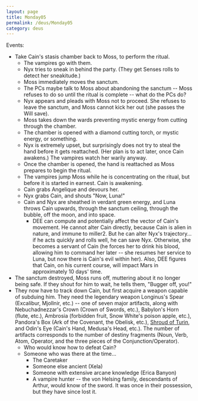 ```yaml
---
layout: page
title: Monday05
permalink: /deus/Monday05
category: deus
---
```

Events:
* Take Cain's stasis chamber back to Moss, to perform the ritual.
    * The vampires go with them.
    * Nyx tries to sneak in behind the party. (They get Senses rolls to detect her sneakitude.)
    * Moss immediately moves the sanctum.
    * The PCs maybe talk to Moss about abandoning the sanctum -- Moss refuses to do so until the ritual is complete -- what do the PCs do?
    * Nyx appears and pleads with Moss not to proceed. She refuses to leave the sanctum, and Moss cannot kick her out (she passes the Will save).
    * Moss takes down the wards preventing mystic energy from cutting through the chamber.
    * The chamber is opened with a diamond cutting torch, or mystic energy, or something.
    * Nyx is extremely upset, but surprisingly does not try to steal the hand before it gets reattached. (Her plan is to act later, once Cain awakens.) The vampires watch her warily anyway.
    * Once the chamber is opened, the hand is reattached as Moss prepares to begin the ritual.
    * The vampires jump Moss while he is concentrating on the ritual, but before it is started in earnest. Cain is awakening.
    * Cain grabs Angelique and devours her.
    * Nyx grabs Cain, and shouts &quot;Now, Luna!&quot;
    * Cain and Nyx are sheathed in verdant green energy, and Luna throws Cain upwards, through the sanctum ceiling, through the bubble, off the moon, and into space.
        * DEE can compute and potentially affect the vector of Cain's movement. He cannot alter Cain directly, because Cain is alien in nature, and immune to miller2. But he can alter Nyx's trajectory... if he acts quickly and rolls well, he can save Nyx. Otherwise, she becomes a servant of Cain (he forces her to drink his blood, allowing him to command her later -- she resumes her service to Luna, but now there is Cain's evil within her). Also, DEE figures that Cain, on his current course, will impact Mars in approximately 10 days' time.
* The sanctum destroyed, Moss runs off, muttering about it no longer being safe. If they shout for him to wait, he tells them, &quot;Bugger off, you!&quot;
* They now have to track down Cain, but first acquire a weapon capable of subduing him. They need the legendary weapon Longinus's Spear (Excalibur, Mjollnir, etc.) -- one of seven major artifacts, along with Nebuchadnezzar's Crown (Crown of Swords, etc.), Babylon's Horn (flute, etc.), Ambrosia (forbidden fruit, Snow White's poison apple, etc.), Pandora's Box (Ark of the Covenant, the Obelisk, etc.), [Shroud of Turin](http://en.wikipedia.org/wiki/Shroud_of_Turin), and Odin's Eye (Cain's Hand, Medusa's Head, etc.). The number of artifacts corresponds to the number of destiny fragments (Noun, Verb, Atom, Operator, and the three pieces of the Conjunction/Operator).
    * Who would know how to defeat Cain?
    * Someone who was there at the time...
        * The Caretaker
        * Someone else ancient (Xela)
        * Someone with extensive arcane knowledge (Erica Banyon)
        * A vampire hunter -- the von Helsing family, descendants of Arthur, would know of the sword. It was once in their possession, but they have since lost it.


